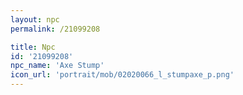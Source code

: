 ```yaml
---
layout: npc
permalink: /21099208

title: Npc
id: '21099208'
npc_name: 'Axe Stump'
icon_url: 'portrait/mob/02020066_l_stumpaxe_p.png'
---
```

